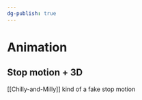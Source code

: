 ```yaml
---
dg-publish: true
---
```


# Animation

## Stop motion + 3D
[[Chilly-and-Milly]] kind of a fake stop motion